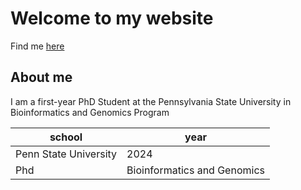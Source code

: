 # Welcome to my website 

Find me [here](https://www.huck.psu.edu/people/ewura-esi-manful)


## About me
I am a first-year PhD Student at the Pennsylvania State University in Bioinformatics and Genomics Program

| school | year |
|-------- | ------- |
| Penn State University  | 2024 |
| Phd | Bioinformatics and Genomics |
